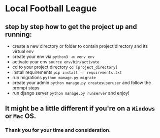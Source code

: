 # Local Football League

## step by step how to get the project up and running:

 - create a new directory or folder to contain project directory and its virtual env
 - create your env via `python3 -m venv env`
 - activate your env `source env/bin/activate`
 - cd to your project directory `cd [project_directory]`
 - install requirements `pip install -r requirements.txt`
 - run migrations `python manage.py migrate`
 - create your admin `python manage.py createsuperuser` and follow the prompt steps
 - run django server `python manage.py runserver` and enjoy!
 
 
 

## It might be a little  different if you're on a `Windows` or `Mac` OS.





### Thank you for your time and consideration.
